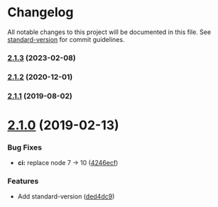 # Changelog

All notable changes to this project will be documented in this file. See [standard-version](https://github.com/conventional-changelog/standard-version) for commit guidelines.

### [2.1.3](https://github.com/vutran/twas/compare/v2.1.2...v2.1.3) (2023-02-08)

### [2.1.2](https://github.com/vutran/twas/compare/v2.1.1...v2.1.2) (2020-12-01)

### [2.1.1](https://github.com/vutran/twas/compare/v2.1.0...v2.1.1) (2019-08-02)

<a name="2.1.0"></a>
# [2.1.0](https://github.com/vutran/twas/compare/v2.0.3...v2.1.0) (2019-02-13)


### Bug Fixes

* **ci:** replace node 7 -> 10 ([4246ecf](https://github.com/vutran/twas/commit/4246ecf))


### Features

* Add standard-version ([ded4dc9](https://github.com/vutran/twas/commit/ded4dc9))
